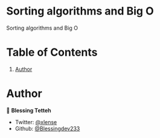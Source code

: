 # Sorting algorithms and Big O 

Sorting algorithms and Big O 

# Table of Contents
1. [Author](#Author)

# Author
 👤 **Blessing Tetteh**

- Twitter: [@xlense](https://twitter.com/xlense)
- Github: [@Blessingdev233](https://github.com/Blessingdev233)
